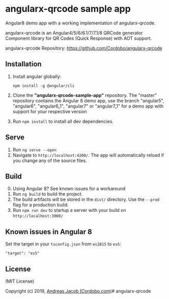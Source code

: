 # angularx-qrcode sample app
Angular8 demo app with a working implementation of angularx-qrcode.

angularx-qrcode is an Angular4/5/6/6.1/7/7.1/8 QRCode generator Component library for QR Codes (Quick Response) with AOT support.

angularx-qrcode Repository: https://github.com/Cordobo/angularx-qrcode

## Installation

1. Install angular globally:

    ```npm install -g @angular/cli```
2. Clone the **"angularx-qrcode-sample-app"** repository. The "master" repository contains the Angular 8 demo app,
use the branch "angular5", "angular6", "angular6_1", "angular7" or "angular7_1" for a demo app with support for your respective version
3. Run `npm install` to install all dev dependencies.

## Serve

1. Run `ng serve --open`
2. Navigate to `http://localhost:4200/`. The app will automatically reload if you change any of the source files.

## Build

0. Using Angular 8? See known issues for a workaround
1. Run `ng build` to build the project.
2. The build artifacts will be stored in the `dist/` directory. Use the `--prod` flag for a production build.
3. Run `npm run dev` to startup a server with your build on `http://localhost:3000/`

## Known issues in Angular 8

Set the target in your `tsconfig.json` from `es2015` to `es5`:

```"target": "es5"```

## License
(MIT License)

Copyright (c) 2019, [Andreas Jacob (Cordobo.com)](http://cordobo.com/)# angularx-qrcode
